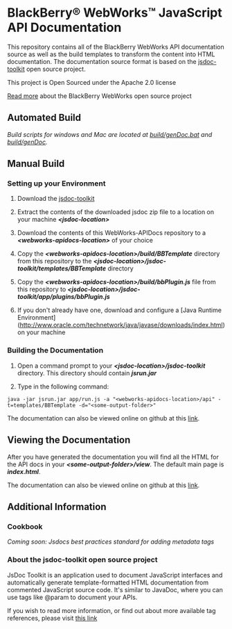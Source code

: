 # BlackBerry&reg; WebWorks&trade; JavaScript API Documentation

This repository contains all of the BlackBerry WebWorks API documentation source as well as the build templates to transform the content into HTML documentation.  The documentation source format is based on the [jsdoc-toolkit](http://code.google.com/p/jsdoc-toolkit/) open source project.

This project is Open Sourced under the Apache 2.0 license

[Read more](https://github.com/blackberry/WebWorks/wiki) about the BlackBerry WebWorks open source project

## Automated Build
*Build scripts for windows and Mac are located at [build/genDoc.bat](https://github.com/blackberry/WebWorks-API-Docs/tree/master/build) and [build/genDoc](https://github.com/blackberry/WebWorks-API-Docs/tree/master/build).*

## Manual Build
### Setting up your Environment
1. Download the [jsdoc-toolkit](http://code.google.com/p/jsdoc-toolkit/downloads/list)

2. Extract the contents of the downloaded jsdoc zip file to a location on your machine _**&lt;jsdoc-location&gt;**_

3. Download the contents of this WebWorks-APIDocs repository to a _**&lt;webworks-apidocs-location&gt;**_ of your choice

4. Copy the _**&lt;webworks-apidocs-location&gt;/build/BBTemplate**_ directory from this repository to the _**&lt;jsdoc-location&gt;/jsdoc-toolkit/templates/BBTemplate**_ directory

5. Copy the _**&lt;webworks-apidocs-location&gt;/build/bbPlugin.js**_ file from this repository to _**&lt;jsdoc-location&gt;/jsdoc-toolkit/app/plugins/bbPlugin.js**_

6. If you don't already have one, download and configure a [Java Runtime Environment] (http://www.oracle.com/technetwork/java/javase/downloads/index.html) on your machine

### Building the Documentation
1. Open a command prompt to your _**&lt;jsdoc-location&gt;/jsdoc-toolkit**_ directory.  This directory should contain _**jsrun.jar**_

2. Type in the following command:

`java -jar jsrun.jar app/run.js -a "<webworks-apidocs-location>/api" -t=templates/BBTemplate -d="<some-output-folder>"`

The documentation can also be viewed online on github at this [link](http://blackberry-webworks.github.com/WebWorks-API-Docs/index.html).

## Viewing the Documentation
After you have generated the documentation you will find all the HTML for the API docs in your _**&lt;some-output-folder&gt;/view**_.  The default main page is _**index.html**_.  

The documentation can also be viewed online on github at this [link](http://blackberry-webworks.github.com/WebWorks-API-Docs/index.html).

## Additional Information

### Cookbook
*Coming soon: Jsdocs best practices standard for adding metadata tags*

### About the jsdoc-toolkit open source project

JsDoc Toolkit is an application used to document JavaScript interfaces and automatically generate template-formatted HTML documentation from commented JavaScript source code. It's similar to JavaDoc, where you can use tags like @param to document your APIs.

If you wish to read more information, or find out about more available tag references, please visit [this link](http://code.google.com/p/jsdoc-toolkit/w/list)